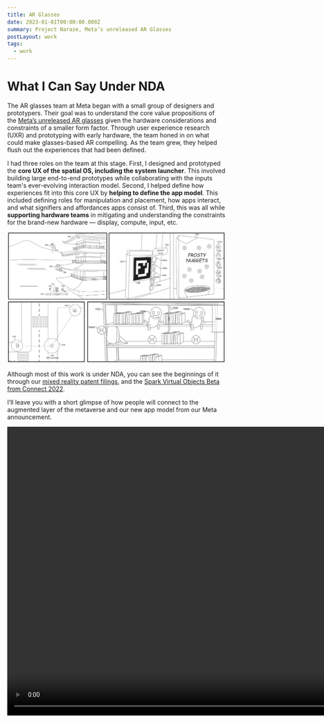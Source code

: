 ```yaml
---
title: AR Glasses
date: 2023-01-01T00:00:00.000Z
summary: Project Naraze, Meta’s unreleased AR Glasses
postLayout: work 
tags:
  - work
---
```


# What I Can Say Under NDA

The AR glasses team at Meta began with a small group of designers and prototypers. Their goal was to understand the core value propositions of the [Meta’s unreleased AR glasses](https://www.theverge.com/2018/10/25/18022142/facebook-ar-glasses-augmented-reality) given the hardware considerations and constraints of a smaller form factor. Through user experience research (UXR) and prototyping with early hardware, the team honed in on what could make glasses-based AR compelling. As the team grew, they helped flush out the experiences that had been defined.

I had three roles on the team at this stage. First, I designed and prototyped the **core UX of the spatial OS, including the system launcher**. This involved building large end-to-end prototypes while collaborating with the inputs team's ever-evolving interaction model. Second, I helped define how experiences fit into this core UX by **helping to define the app model**. This included defining roles for manipulation and placement, how apps interact, and what signifiers and affordances apps consist of. Third, this was all while **supporting hardware teams** in mitigating and understanding the constraints for the brand-new hardware — display, compute, input, etc.

<!-- patent iamge -->
![mixed reality glint patents](../static/img/patents.png)

Although most of this work is under NDA, you can see the beginnings of it through our [mixed reality patent filings](https://patents.google.com/patent/US20220157027A1/en?oq=US2022157027A1), and the [Spark Virtual Objects Beta from Connect 2022](https://sparkar.facebook.com/blog/meta-connect-2022-roundup/).

<!-- spark virtual object -->

I’ll leave you with a short glimpse of how people will connect to the augmented layer of the metaverse and our new app model from our Meta announcement.

<video height="666" width="1280" autoplay="true" loop="true" playsinline="true" muted>
    <source src="../static/img/ARglassesdemo.mp4" type="video/mp4">
    <source src="../static/img/ARglassesdemo.webm" type="video/webm">
    <p>Your browser does not support embedded videos</p>
</video>

<!-- <iframe width="900" height="506" src="https://www.youtube.com/embed/Uvufun6xer8?start=3632" title="YouTube video player" frameborder="0" allow="accelerometer; autoplay; clipboard-write; encrypted-media; gyroscope; picture-in-picture; web-share" allowfullscreen></iframe> -->

